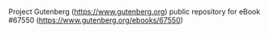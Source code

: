 Project Gutenberg (https://www.gutenberg.org) public repository for eBook #67550 (https://www.gutenberg.org/ebooks/67550)
